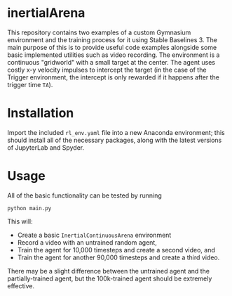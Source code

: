 # inertialArena

This repository contains two examples of a custom Gymnasium environment and the training process for it using Stable Baselines 3. 
The main purpose of this is to provide useful code examples alongside some basic implemented utilities such as video recording.
The environment is a continuous "gridworld" with a small target at the center. 
The agent uses costly x-y velocity impulses to intercept the target (in the case of the Trigger environment, the intercept is only rewarded if it happens after the trigger time `TA`).

# Installation
Import the included `rl_env.yaml` file into a new Anaconda environment; this should install all of the necessary packages, along with the latest versions of JupyterLab and Spyder.

# Usage
All of the basic functionality can be tested by running
```
python main.py
```
This will:
- Create a basic `InertialContinuousArena` environment
- Record a video with an untrained random agent,
- Train the agent for 10,000 timesteps and create a second video, and
- Train the agent for another 90,000 timesteps and create a third video.

There may be a slight difference between the untrained agent and the partially-trained agent, but the 100k-trained agent should be extremely effective.
